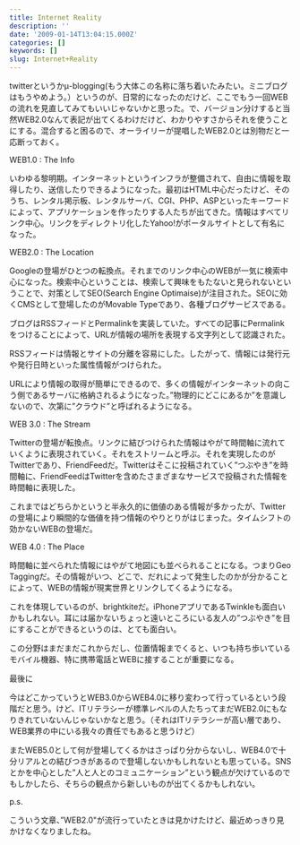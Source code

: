 ```yaml
---
title: Internet Reality
description: ''
date: '2009-01-14T13:04:15.000Z'
categories: []
keywords: []
slug: Internet+Reality
---
```

twitterというかμ-blogging(もう大体この名称に落ち着いたみたい。ミニブログはもうやめよう。）というのが、日常的になったのだけど、ここでもう一回WEBの流れを見直してみてもいいじゃないかと思った。で、バージョン分けすると当然WEB2.0なんて表記が出てくるわけだけど、わかりやすさからそれを使うことにする。混合すると困るので、オーライリーが提唱したWEB2.0とは別物だと一応断っておく。

WEB1.0 : The Info

いわゆる黎明期。インターネットというインフラが整備されて、自由に情報を取得したり、送信したりできるようになった。最初はHTML中心だったけど、そのうち、レンタル掲示板、レンタルサーバ、CGI、PHP、ASPといったキーワードによって、アプリケーションを作ったりする人たちが出てきた。情報はすべてリンク中心。リンクをディレクトリ化したYahoo!がポータルサイトとして有名になった。

WEB2.0 : The Location

Googleの登場がひとつの転換点。それまでのリンク中心のWEBが一気に検索中心になった。検索中心ということは、検索して興味をもたないと見られないということで、対策としてSEO(Search Engine Optimaise)が注目された。SEOに効くCMSとして登場したのがMovable Typeであり、各種ブログサービスである。

ブログはRSSフィードとPermalinkを実装していた。すべての記事にPermalinkをつけることによって、URLが情報の場所を表現する文字列として認識された。

RSSフィードは情報とサイトの分離を容易にした。したがって、情報には発行元や発行日時といった属性情報がつけられた。

URLにより情報の取得が簡単にできるので、多くの情報がインターネットの向こう側であるサーバに格納されるようになった。”物理的にどこにあるか”を意識しないので、次第に”クラウド”と呼ばれるようになる。

WEB 3.0 : The Stream

Twitterの登場が転換点。リンクに結びつけられた情報はやがて時間軸に流れていくように表現されていく。それをストリームと呼ぶ。それを実現したのがTwitterであり、FriendFeedだ。Twitterはそこに投稿されていく”つぶやき”を時間軸に、FriendFeedはTwitterを含めたさまざまなサービスで投稿された情報を時間軸に表現した。

これまではどちらかというと半永久的に価値のある情報が多かったが、Twitterの登場により瞬間的な価値を持つ情報のやりとりがはじまった。タイムシフトの効かないWEBの登場だ。

WEB 4.0 : The Place

時間軸に並べられた情報にはやがて地図にも並べられることになる。つまりGeo Taggingだ。その情報がいつ、どこで、だれによって発生したのかが分かることによって、WEBの情報が現実世界とリンクしてくるようになる。

これを体現しているのが、brightkiteだ。iPhoneアプリであるTwinkleも面白いかもしれない。耳には届かないちょっと遠いところにいる友人の”つぶやき”を目にすることができるというのは、とても面白い。

この分野はまだまだこれからだし、位置情報までくると、いつも持ち歩いているモバイル機器、特に携帯電話とWEBに接することが重要になる。

最後に

今はどこかっていうとWEB3.0からWEB4.0に移り変わって行っているという段階だと思う。けど、ITリテラシーが標準レベルの人たちってまだWEB2.0にもなりきれていないんじゃないかなと思う。（それはITリテラシーが高い層であり、WEB業界の中にいる我々の責任でもあると思うけど）

またWEB5.0として何が登場してくるかはさっぱり分からないし、WEB4.0で十分リアルとの結びつきがあるので登場しないかもしれないとも思っている。SNSとかを中心とした”人と人とのコミュニケーション”という観点が欠けているのでもしかしたら、そちらの観点から新しいものが出てくるかもしれない。

p.s.

こういう文章、”WEB2.0"が流行っていたときは見かけたけど、最近めっきり見かけなくなりましたね。